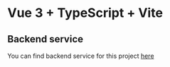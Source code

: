 # Vue 3 + TypeScript + Vite


## Backend service

You can find backend service for this project [here](https://github.com/bioN1ck/movies-api)
